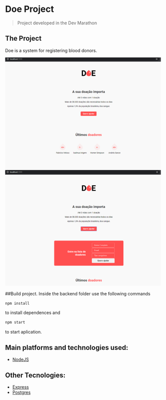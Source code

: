 #  Doe Project

> Project developed in the Dev Marathon

## The Project
Doe is a system for registering blood donors.

![](/img/1.png)
![](/img/2.png)


##Build project.
Inside the backend folder use the following commands

```sh
npm install
```
to install dependences and
```sh
npm start
```
to start aplication.

## Main platforms and technologies used:

* [NodeJS](https://nodejs.org/en/)

## Other Tecnologies:
* [Express](https://expressjs.com/)
* [Postgres](https://www.postgresql.org/)

